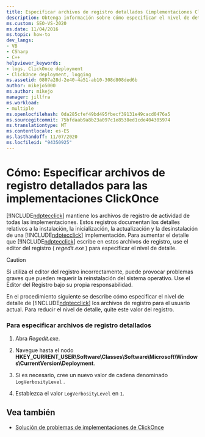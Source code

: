 ```yaml
---
title: Especificar archivos de registro detallados (implementaciones ClickOnce)
description: Obtenga información sobre cómo especificar el nivel de detalle de los registros de actividad que ClickOnce mantiene para instalar, inicializar, actualizar y desinstalar una implementación ClickOnce.
ms.custom: SEO-VS-2020
ms.date: 11/04/2016
ms.topic: how-to
dev_langs:
- VB
- CSharp
- C++
helpviewer_keywords:
- logs, ClickOnce deployment
- ClickOnce deployment, logging
ms.assetid: 0807a28d-2e40-4a51-ab10-308d808ded6b
author: mikejo5000
ms.author: mikejo
manager: jillfra
ms.workload:
- multiple
ms.openlocfilehash: 0da285cfef49bd495fbecf39131e49cacd0476a5
ms.sourcegitcommit: 75bfdaab9a8b23a097c1e8538ed1cde404305974
ms.translationtype: MT
ms.contentlocale: es-ES
ms.lasthandoff: 11/07/2020
ms.locfileid: "94350925"
---
```

# <a name="how-to-specify-verbose-log-files-for-clickonce-deployments"></a>Cómo: Especificar archivos de registro detallados para las implementaciones ClickOnce
[!INCLUDE[ndptecclick](../deployment/includes/ndptecclick_md.md)] mantiene los archivos de registro de actividad de todas las implementaciones. Estos registros documentan los detalles relativos a la instalación, la inicialización, la actualización y la desinstalación de una [!INCLUDE[ndptecclick](../deployment/includes/ndptecclick_md.md)] implementación. Para aumentar el detalle que [!INCLUDE[ndptecclick](../deployment/includes/ndptecclick_md.md)] escribe en estos archivos de registro, use el editor del registro ( *regedit.exe* ) para especificar el nivel de detalle.

> [!CAUTION]
> Si utiliza el editor del registro incorrectamente, puede provocar problemas graves que pueden requerir la reinstalación del sistema operativo. Use el Editor del Registro bajo su propia responsabilidad.

 En el procedimiento siguiente se describe cómo especificar el nivel de detalle de [!INCLUDE[ndptecclick](../deployment/includes/ndptecclick_md.md)] los archivos de registro para el usuario actual. Para reducir el nivel de detalle, quite este valor del registro.

### <a name="to-specify-verbose-log-files"></a>Para especificar archivos de registro detallados

1. Abra *Regedit.exe*.

2. Navegue hasta el nodo **HKEY_CURRENT_USER\Software\Classes\Software\Microsoft\Windows\CurrentVersion\Deployment**.

3. Si es necesario, cree un nuevo valor de cadena denominado `LogVerbosityLevel` .

4. Establezca el valor `LogVerbosityLevel` en `1`.

## <a name="see-also"></a>Vea también
- [Solución de problemas de implementaciones de ClickOnce](../deployment/troubleshooting-clickonce-deployments.md)